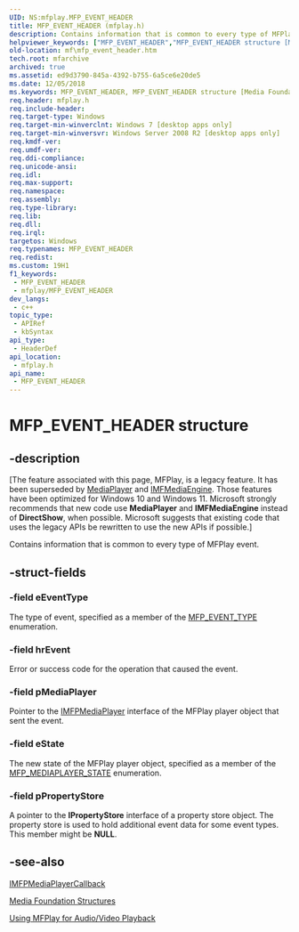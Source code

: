 ```yaml
---
UID: NS:mfplay.MFP_EVENT_HEADER
title: MFP_EVENT_HEADER (mfplay.h)
description: Contains information that is common to every type of MFPlay event.
helpviewer_keywords: ["MFP_EVENT_HEADER","MFP_EVENT_HEADER structure [Media Foundation]","mf.mfp_event_header","mfplay/MFP_EVENT_HEADER"]
old-location: mf\mfp_event_header.htm
tech.root: mfarchive
archived: true
ms.assetid: ed9d3790-845a-4392-b755-6a5ce6e20de5
ms.date: 12/05/2018
ms.keywords: MFP_EVENT_HEADER, MFP_EVENT_HEADER structure [Media Foundation], mf.mfp_event_header, mfplay/MFP_EVENT_HEADER
req.header: mfplay.h
req.include-header: 
req.target-type: Windows
req.target-min-winverclnt: Windows 7 [desktop apps only]
req.target-min-winversvr: Windows Server 2008 R2 [desktop apps only]
req.kmdf-ver: 
req.umdf-ver: 
req.ddi-compliance: 
req.unicode-ansi: 
req.idl: 
req.max-support: 
req.namespace: 
req.assembly: 
req.type-library: 
req.lib: 
req.dll: 
req.irql: 
targetos: Windows
req.typenames: MFP_EVENT_HEADER
req.redist: 
ms.custom: 19H1
f1_keywords:
 - MFP_EVENT_HEADER
 - mfplay/MFP_EVENT_HEADER
dev_langs:
 - c++
topic_type:
 - APIRef
 - kbSyntax
api_type:
 - HeaderDef
api_location:
 - mfplay.h
api_name:
 - MFP_EVENT_HEADER
---
```


# MFP_EVENT_HEADER structure


## -description

\[The feature associated with this page, MFPlay, is a legacy feature. It has been superseded by [MediaPlayer](/uwp/api/Windows.Media.Playback.MediaPlayer) and  [IMFMediaEngine](/windows/win32/api/mfmediaengine/nn-mfmediaengine-imfmediaengine). Those features have been optimized for Windows 10 and Windows 11. Microsoft strongly recommends that new code use **MediaPlayer** and **IMFMediaEngine** instead of **DirectShow**, when possible. Microsoft suggests that existing code that uses the legacy APIs be rewritten to use the new APIs if possible.\]


Contains information that is common to  every type of MFPlay event.

## -struct-fields

### -field eEventType

The type of event, specified as a member of the <a href="/windows/desktop/api/mfplay/ne-mfplay-mfp_event_type">MFP_EVENT_TYPE</a> enumeration.

### -field hrEvent

Error or success code for the operation that caused the event.

### -field pMediaPlayer

Pointer to the <a href="/windows/desktop/api/mfplay/nn-mfplay-imfpmediaplayer">IMFPMediaPlayer</a> interface of the MFPlay player object that sent the event.

### -field eState

The new state of the MFPlay player object, specified as a member of the <a href="/windows/desktop/api/mfplay/ne-mfplay-mfp_mediaplayer_state">MFP_MEDIAPLAYER_STATE</a> enumeration.

### -field pPropertyStore

A pointer to the <b>IPropertyStore</b> interface of  a property store object. The property store is used to hold additional event data for some event types. This member might be <b>NULL</b>.

## -see-also

<a href="/windows/desktop/api/mfplay/nn-mfplay-imfpmediaplayercallback">IMFPMediaPlayerCallback</a>



<a href="/windows/desktop/medfound/media-foundation-structures">Media Foundation Structures</a>



<a href="/windows/desktop/medfound/using-mfplay-for-audio-video-playback">Using MFPlay for Audio/Video Playback</a>